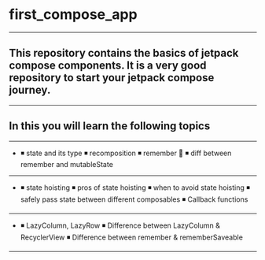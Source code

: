 # first_compose_app
---
## This repository contains the basics of jetpack compose components. It is a very good repository to start your jetpack compose journey.
---
## In this you will learn the following topics
---
- ◾ state and its type
◾ recomposition
◾ remember 🤔
◾ diff between remember and mutableState
---
- ◾ state hoisting
◾ pros of state hoisting
◾ when to avoid state hoisting
◾ safely pass state between different composables
◾ Callback functions
---
- ◾ LazyColumn, LazyRow
◾ Difference between LazyColumn & RecyclerView
◾ Difference between remember & rememberSaveable
---
